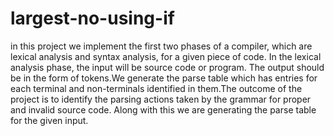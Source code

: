 # largest-no-using-if
in this project we implement the first two phases of a
compiler, which are lexical analysis and syntax analysis, for a given piece of code. In the
lexical analysis phase, the input will be source code or program. The output should be in the
form of tokens.We generate the parse table which has entries for each terminal and non-terminals
identified in them.The outcome of the project is to identify the parsing actions taken by the grammar for
proper and invalid source code. Along with this we are generating the parse table for the
given input.
